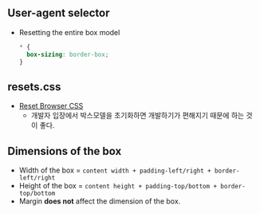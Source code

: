 ## User-agent selector
- Resetting the entire box model
	```css
	* {
	  box-sizing: border-box;
	}
	```
## resets.css
- [Reset Browser CSS](https://meyerweb.com/eric/tools/css/reset/)
  * 개발자 입장에서 박스모델을 초기화하면 개발하기가 편해지기 때문에 하는 것이 좋다.

## Dimensions of the box
  * Width of the box = `content width + padding-left/right + border-left/right`
  * Height of the box = `content height + padding-top/bottom + border-top/bottom`
  * Margin **does not** affect the dimension of the box.

